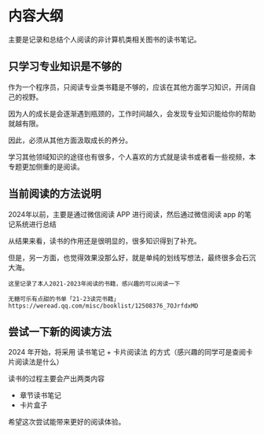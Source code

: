# 内容大纲

主要是记录和总结个人阅读的非计算机类相关图书的读书笔记。


## 只学习专业知识是不够的

作为一个程序员，只阅读专业类书籍是不够的，应该在其他方面学习知识，开阔自己的视野。

因为人的成长是会逐渐遇到瓶颈的，工作时间越久，会发现专业知识能给你的帮助就越有限。

因此，必须从其他方面汲取成长的养分。

学习其他领域知识的途径也有很多，个人喜欢的方式就是读书或者看一些视频，本专题更加侧重的是阅读。


## 当前阅读的方法说明

2024年以前，主要是通过微信阅读 APP 进行阅读，然后通过微信阅读 app 的笔记系统进行总结

从结果来看，读书的作用还是很明显的，很多知识得到了补充。

但是，另一方面，也觉得效果没那么好，就是单纯的划线写想法，最终很多会石沉大海。



```
这里记录了本人2021-2023年阅读的书籍，感兴趣的可以阅读一下

无糖可乐有点甜的书单「21-23读完书籍」
https://weread.qq.com/misc/booklist/12508376_7OJrfdxMD
```

## 尝试一下新的阅读方法

2024 年开始，将采用 读书笔记 + 卡片阅读法 的方式（感兴趣的同学可是查阅卡片阅读法是什么）

读书的过程主要会产出两类内容
* 章节读书笔记
* 卡片盒子

希望这次尝试能带来更好的阅读体验。
